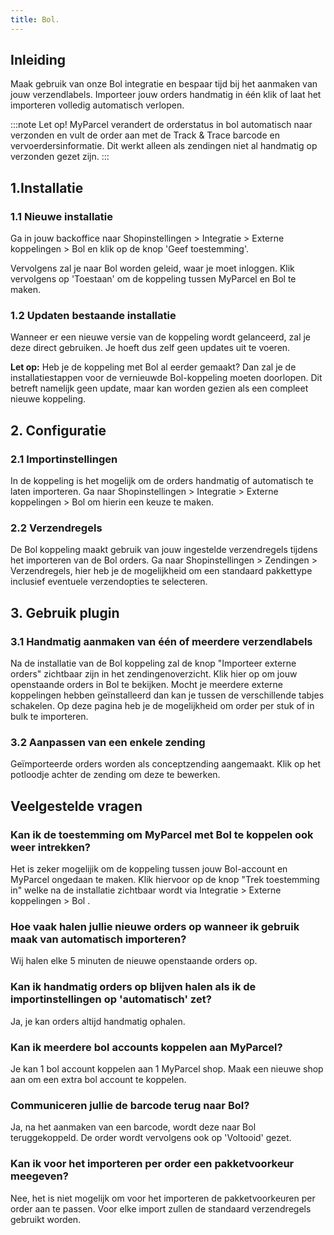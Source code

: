 ```yaml
---
title: Bol.
---
```


## Inleiding

Maak gebruik van onze Bol integratie en bespaar tijd bij het aanmaken van jouw verzendlabels.
Importeer jouw orders handmatig in één klik of laat het importeren volledig automatisch verlopen.

:::note
Let op! MyParcel verandert de orderstatus in bol automatisch naar verzonden en vult de order aan met de Track & Trace barcode en vervoerdersinformatie. Dit werkt alleen als zendingen niet al handmatig op verzonden gezet zijn.
:::

## 1.Installatie

### 1.1 Nieuwe installatie

Ga in jouw backoffice naar Shopinstellingen > Integratie > Externe koppelingen > Bol en klik op de knop 'Geef toestemming'.

<MPImg src="/documentation/bol/bol-externe-koppelingen.jpg" alt="Externe koppelingen" />

Vervolgens zal je naar Bol worden geleid, waar je moet inloggen. Klik vervolgens op 'Toestaan' om de koppeling tussen MyParcel en Bol te maken.

### 1.2 Updaten bestaande installatie

Wanneer er een nieuwe versie van de koppeling wordt gelanceerd, zal je deze direct gebruiken. Je hoeft dus zelf geen updates uit te voeren.

**Let op:** Heb je de koppeling met Bol al eerder gemaakt? Dan zal je de installatiestappen voor de vernieuwde Bol-koppeling moeten doorlopen. Dit betreft namelijk geen update, maar kan worden gezien als een compleet nieuwe koppeling.

## 2. Configuratie

### 2.1 Importinstellingen

In de koppeling is het mogelijk om de orders handmatig of automatisch te laten importeren. Ga naar Shopinstellingen > Integratie > Externe koppelingen > Bol om hierin een keuze te maken.

<MPImg src="/documentation/bol/bol-importinstellingen.jpg" alt="Importinstellingen" />

### 2.2 Verzendregels

De Bol koppeling maakt gebruik van jouw ingestelde verzendregels tijdens het importeren van de Bol orders.
Ga naar Shopinstellingen > Zendingen > Verzendregels, hier heb je de mogelijkheid om een standaard pakkettype inclusief eventuele verzendopties te selecteren.

## 3. Gebruik plugin

### 3.1 Handmatig aanmaken van één of meerdere verzendlabels

Na de installatie van de Bol koppeling zal de knop "Importeer externe orders" zichtbaar zijn in het zendingenoverzicht. Klik hier op om jouw openstaande orders in Bol te bekijken. Mocht je meerdere externe koppelingen hebben geïnstalleerd dan kan je tussen de verschillende tabjes schakelen. Op deze pagina heb je de mogelijkheid om order per stuk of in bulk te importeren.

### 3.2 Aanpassen van een enkele zending

Geïmporteerde orders worden als conceptzending aangemaakt. Klik op het potloodje achter de zending om deze te bewerken.

## Veelgestelde vragen

### Kan ik de toestemming om MyParcel met Bol te koppelen ook weer intrekken?

Het is zeker mogelijik om de koppeling tussen jouw Bol-account en MyParcel ongedaan te maken. Klik hiervoor op de knop "Trek toestemming in" welke na de installatie zichtbaar wordt via Integratie > Externe koppelingen > Bol .

### Hoe vaak halen jullie nieuwe orders op wanneer ik gebruik maak van automatisch importeren?

Wij halen elke 5 minuten de nieuwe openstaande orders op.

### Kan ik handmatig orders op blijven halen als ik de importinstellingen op 'automatisch' zet?

Ja, je kan orders altijd handmatig ophalen.

### Kan ik meerdere bol accounts koppelen aan MyParcel?

Je kan 1 bol account koppelen aan 1 MyParcel shop. Maak een nieuwe shop aan om een extra bol account te koppelen.

### Communiceren jullie de barcode terug naar Bol?

Ja, na het aanmaken van een barcode, wordt deze naar Bol teruggekoppeld. De order wordt vervolgens ook op 'Voltooid' gezet.

### Kan ik voor het importeren per order een pakketvoorkeur meegeven?

Nee, het is niet mogelijk om voor het importeren de pakketvoorkeuren per order aan te passen. Voor elke import zullen de standaard verzendregels gebruikt worden.
